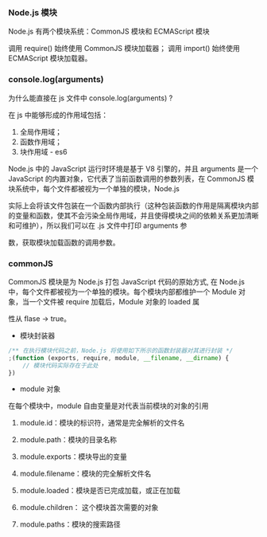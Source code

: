 ### Node.js 模块

Node.js 有两个模块系统：CommonJS 模块和 ECMAScript 模块

调用 require() 始终使用 CommonJS 模块加载器； 调用 import() 始终使用 ECMAScript 模块加载器。

### console.log(arguments)

为什么能直接在 js 文件中 console.log(arguments) ?

在 js 中能够形成的作用域包括：

1. 全局作用域；
2. 函数作用域；
3. 块作用域 - es6

Node.js 中的 JavaScript 运行时环境是基于 V8 引擎的，并且 arguments 是一个 JavaScript 的内置对象，它代表了当前函数调用的参数列表，在 CommonJS 模块系统中，每个文件都被视为一个单独的模块，Node.js

实际上会将该文件包装在一个函数内部执行（这种包装函数的作用是隔离模块内部的变量和函数，使其不会污染全局作用域，并且使得模块之间的依赖关系更加清晰和可维护），所以我们可以在 .js 文件中打印 arguments 参

数，获取模块加载函数的调用参数。

### commonJS

CommonJS 模块是为 Node.js 打包 JavaScript 代码的原始方式, 在 Node.js 中，每个文件都被视为一个单独的模块。每个模块内部都维护一个 Module 对象，当一个文件被 require 加载后，Module 对象的 loaded 属

性从 flase -> true。

-   模块封装器

```javascript
/** 在执行模块代码之前，Node.js 将使用如下所示的函数封装器对其进行封装 */
;(function (exports, require, module, __filename, __dirname) {
    // 模块代码实际存在于此处
})
```

-   module 对象

在每个模块中，module 自由变量是对代表当前模块的对象的引用

1. module.id：模块的标识符，通常是完全解析的文件名

2. module.path：模块的目录名称

3. module.exports：模块导出的变量

4. module.filename：模块的完全解析文件名

5. module.loaded：模块是否已完成加载，或正在加载

6. module.children： 这个模块首次需要的对象

7. module.paths：模块的搜索路径
